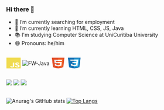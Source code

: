### Hi there 👋

- 🔭 I’m currently searching for employment
- 🌱 I’m currently learning HTML, CSS, JS, Java
- 📚 I'm studying Computer Science at UniCuritiba University
- 😄 Pronouns: he/him

<div style="display: inline_block"><br>
  <img align="center" alt="FW-JS" height="30" width="40" src="https://raw.githubusercontent.com/devicons/devicon/master/icons/javascript/javascript-plain.svg">
  <img align="center" alt="FW-Java" height="30" width="40" src="https://cdn.jsdelivr.net/gh/devicons/devicon/icons/java/java-original.svg">
  <img align="center" alt="FW-HTML" height="30" width="40" src="https://raw.githubusercontent.com/devicons/devicon/master/icons/html5/html5-original.svg">
  <img align="center" alt="FW-CSS" height="30" width="40" src="https://raw.githubusercontent.com/devicons/devicon/master/icons/css3/css3-original.svg">
</div>

  ##
  
<div> 
  <a href="https://instagram.com/rafaballerini" target="_blank"><img src="https://img.shields.io/badge/-Instagram-%23E4405F?style=for-the-badge&logo=instagram&logoColor=white" target="_blank"></a>
  <a href = "mailto:felipewarchelski@gmail.com"><img src="https://img.shields.io/badge/-Gmail-%23333?style=for-the-badge&logo=gmail&logoColor=white" target="_blank"></a>
  <a href="https://www.linkedin.com/in/felipe-warchelski-04a1a4268/" target="_blank"><img src="https://img.shields.io/badge/-LinkedIn-%230077B5?style=for-the-badge&logo=linkedin&logoColor=white" target="_blank"></a> 
</div>

<br>

![Anurag's GitHub stats](https://github-readme-stats.vercel.app/api?username=felipewarchelski&show_icons=true&theme=dark)
[![Top Langs](https://github-readme-stats.vercel.app/api/top-langs/?username=felipewarchelski&layout=compact&theme=dark)](https://github.com/felipewarchelski)


